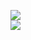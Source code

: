 [![](https://img.shields.io/badge/Made%20With-Github%20Spray-lightgrey.svg?style=for-the-badge&logo=github)](https://github.com/Annihil/github-spray#20440)  
[![](https://i.imgur.com/2DrTn0Z.gif)](https://github.com/Annihil/github-spray)